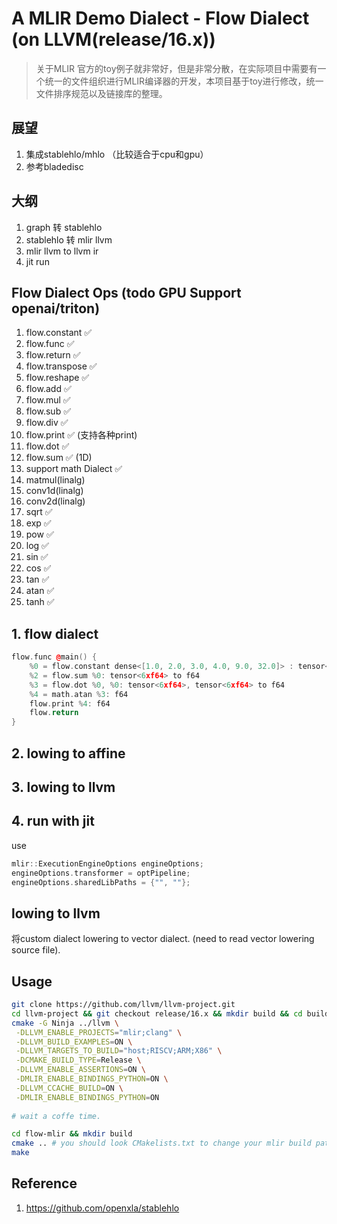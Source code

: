 # A MLIR Demo Dialect - Flow Dialect (on LLVM(release/16.x))

> 关于MLIR 官方的toy例子就非常好，但是非常分散，在实际项目中需要有一个统一的文件组织进行MLIR编译器的开发，本项目基于toy进行修改，统一文件排序规范以及链接库的整理。

## 展望

1. 集成stablehlo/mhlo （比较适合于cpu和gpu）
2. 参考bladedisc

## 大纲

1. graph 转 stablehlo
2. stablehlo 转 mlir llvm
3. mlir llvm  to llvm ir
4. jit run

## Flow Dialect Ops (todo GPU Support openai/triton)

1. flow.constant ✅
2. flow.func ✅
3. flow.return ✅
4. flow.transpose ✅
5. flow.reshape ✅
4. flow.add ✅
5. flow.mul ✅
6. flow.sub ✅
7. flow.div ✅
8. flow.print ✅ (支持各种print)
10. flow.dot ✅
11. flow.sum ✅ (1D)
12. support math Dialect ✅
13. matmul(linalg)
14. conv1d(linalg)
15. conv2d(linalg)
16. sqrt ✅
17. exp ✅
18. pow ✅
19. log ✅
20. sin ✅
21. cos ✅
22. tan ✅
23. atan ✅
24. tanh ✅

## 1. flow dialect

```c++
flow.func @main() {
    %0 = flow.constant dense<[1.0, 2.0, 3.0, 4.0, 9.0, 32.0]> : tensor<6xf64>
    %2 = flow.sum %0: tensor<6xf64> to f64
    %3 = flow.dot %0, %0: tensor<6xf64>, tensor<6xf64> to f64
    %4 = math.atan %3: f64
    flow.print %4: f64
    flow.return
}
```

## 2. lowing to affine

## 3. lowing to llvm

## 4. run with jit

use

```c++
mlir::ExecutionEngineOptions engineOptions;
engineOptions.transformer = optPipeline;
engineOptions.sharedLibPaths = {"", ""};
```

## lowing to llvm

将custom dialect lowering to vector dialect. (need to read vector lowering source file).

## Usage

```bash
git clone https://github.com/llvm/llvm-project.git
cd llvm-project && git checkout release/16.x && mkdir build && cd build
cmake -G Ninja ../llvm \
 -DLLVM_ENABLE_PROJECTS="mlir;clang" \
 -DLLVM_BUILD_EXAMPLES=ON \
 -DLLVM_TARGETS_TO_BUILD="host;RISCV;ARM;X86" \
 -DCMAKE_BUILD_TYPE=Release \
 -DLLVM_ENABLE_ASSERTIONS=ON \
 -DMLIR_ENABLE_BINDINGS_PYTHON=ON \
 -DLLVM_CCACHE_BUILD=ON \
 -DMLIR_ENABLE_BINDINGS_PYTHON=ON
 
# wait a coffe time.

cd flow-mlir && mkdir build
cmake .. # you should look CMakelists.txt to change your mlir build path
make
```

## Reference

1. https://github.com/openxla/stablehlo











